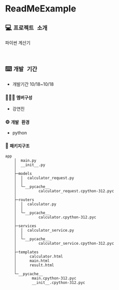 # ReadMeExample

## 💻 `프로젝트 소개`
파이썬 계산기

<br>

##  ⌨️ `개발 기간`
- 개발기간 10/18~10/18

### 🧑‍🤝‍🧑 `멤버구성`
- 강연진 

   
### ⚙️ `개발 환경`

- python

### 📂 `패키지구조`
```
app
    │  main.py
    │  __init__.py
    │
    ├─models
    │  │  calculator_request.py
    │  │
    │  └─__pycache__
    │          calculator_request.cpython-312.pyc
    │
    ├─routers
    │  │  calculator.py
    │  │
    │  └─__pycache__
    │          calculator.cpython-312.pyc
    │
    ├─services
    │  │  calculator_service.py
    │  │
    │  └─__pycache__
    │          calculator_service.cpython-312.pyc
    │
    ├─templates
    │      calculator.html
    │      main.html
    │      result.html
    │
    └─__pycache__
            main.cpython-312.pyc
            __init__.cpython-312.pyc
```
